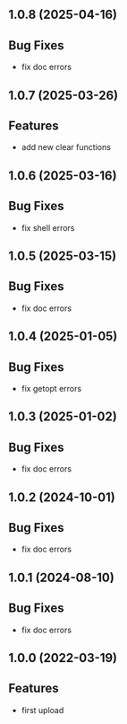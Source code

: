## 1.0.8 (2025-04-16)

## Bug Fixes

- fix doc errors

## 1.0.7 (2025-03-26)

## Features

- add new clear functions

## 1.0.6 (2025-03-16)

## Bug Fixes

- fix shell errors

## 1.0.5 (2025-03-15)

## Bug Fixes

- fix doc errors

## 1.0.4 (2025-01-05)

## Bug Fixes

- fix getopt errors

## 1.0.3 (2025-01-02)

## Bug Fixes

- fix doc errors

## 1.0.2 (2024-10-01)

## Bug Fixes

- fix doc errors

## 1.0.1 (2024-08-10)

## Bug Fixes

- fix doc errors

## 1.0.0 (2022-03-19)

## Features

- first upload